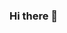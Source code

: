 ### Hi there 👋

<!--
**mohamed653/mohamed653** is a ✨ _special_ ✨ repository because its `README.md` (this file) appears on your GitHub profile.
<img src="https://i.imgur.com/8wZ1c9M.gif" width="400" height="300"/>



Here are some ideas to get you started:

- 🔭 I’m currently working on ...
- 🌱 I’m currently learning ...
- 👯 I’m looking to collaborate on ...
- 🤔 I’m looking for help with ...
- 💬 Ask me about ...
- 📫 How to reach me: ...
- 😄 Pronouns: ...
- ⚡ Fun fact: ...
-->
